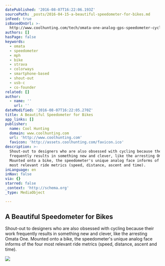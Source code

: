 ```yaml
---
datePublished: '2016-08-07T16:22:06.193Z'
sourcePath: _posts/2016-04-15-a-beautiful-speedometer-for-bikes.md
inFeed: true
isBasedOnUrl: >-
  http://www.coolhunting.com/tech/omata-one-analog-gps-speedometer-cycling-kickstarter
authors: []
hasPage: false
keywords:
  - omata
  - speedometer
  - mph
  - bike
  - strava
  - colorways
  - smartphone-based
  - shout-out
  - usb-c
  - co-founder
related: []
author:
  - name: ''
    url: ''
dateModified: '2016-08-07T16:22:05.270Z'
title: A Beautiful Speedometer for Bikes
app_links: []
publisher:
  name: Cool Hunting
  domain: www.coolhunting.com
  url: 'http://www.coolhunting.com'
  favicon: 'http://assets.coolhunting.com/favicon.ico'
description: >-
  Shout-out to designers who are also obsessed with cycling because their work
  frequently results in something new and clever, like the arresting Omata One.
  Mounted onto a bike, the speedometer's unique analog face informs of the four
  most relevant ride metrics (speed, distance, ascent and time).
inLanguage: en
inNav: false
via: {}
starred: false
_context: 'http://schema.org'
_type: MediaObject

---
```

<article style=""><h1>A Beautiful Speedometer for Bikes</h1><p>Shout-out to designers who are also obsessed with cycling because their work frequently results in something new and clever, like the arresting Omata One. Mounted onto a bike, the speedometer's unique analog face informs of the four most relevant ride metrics (speed, distance, ascent and time).</p><img src="https://s3-us-west-2.amazonaws.com/the-grid-img/p/d105236023603a813c26d257fbe058ad72b3f663.jpg" /></article>